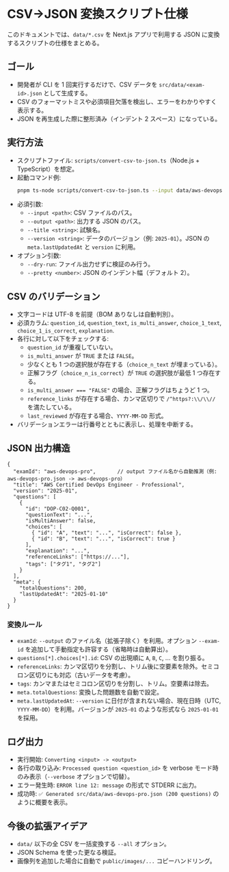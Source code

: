 # CSV→JSON 変換スクリプト仕様

このドキュメントでは、`data/*.csv` を Next.js アプリで利用する JSON に変換するスクリプトの仕様をまとめる。

## ゴール
- 開発者が CLI を 1 回実行するだけで、CSV データを `src/data/<exam-id>.json` として生成する。
- CSV のフォーマットミスや必須項目欠落を検出し、エラーをわかりやすく表示する。
- JSON を再生成した際に整形済み（インデント 2 スペース）になっている。

## 実行方法
- スクリプトファイル: `scripts/convert-csv-to-json.ts`（Node.js + TypeScript）を想定。
- 起動コマンド例:
  ```bash
  pnpm ts-node scripts/convert-csv-to-json.ts --input data/aws-devops-pro.csv --output src/data/aws-devops-pro.json --title "AWS Certified DevOps Engineer - Professional" --version 2025-01
  ```
- 必須引数:
  - `--input <path>`: CSV ファイルのパス。
  - `--output <path>`: 出力する JSON のパス。
  - `--title <string>`: 試験名。
  - `--version <string>`: データのバージョン（例: `2025-01`）。JSON の `meta.lastUpdatedAt` と `version` に利用。
- オプション引数:
  - `--dry-run`: ファイル出力せずに検証のみ行う。
  - `--pretty <number>`: JSON のインデント幅（デフォルト 2）。

## CSV のバリデーション
- 文字コードは UTF-8 を前提（BOM ありなしは自動判別）。
- 必須カラム: `question_id`, `question_text`, `is_multi_answer`, `choice_1_text`, `choice_1_is_correct`, `explanation`.
- 各行に対して以下をチェックする:
  - `question_id` が重複していない。
  - `is_multi_answer` が `TRUE` または `FALSE`。
  - 少なくとも 1 つの選択肢が存在する（`choice_n_text` が埋まっている）。
  - 正解フラグ（`choice_n_is_correct`）が `TRUE` の選択肢が最低 1 つ存在する。
  - `is_multi_answer === "FALSE"` の場合、正解フラグはちょうど 1 つ。
  - `reference_links` が存在する場合、カンマ区切りで `/^https?:\\/\\//` を満たしている。
  - `last_reviewed` が存在する場合、`YYYY-MM-DD` 形式。
- バリデーションエラーは行番号とともに表示し、処理を中断する。

## JSON 出力構造
```jsonc
{
  "examId": "aws-devops-pro",       // output ファイル名から自動推測（例: aws-devops-pro.json -> aws-devops-pro）
  "title": "AWS Certified DevOps Engineer - Professional",
  "version": "2025-01",
  "questions": [
    {
      "id": "DOP-C02-Q001",
      "questionText": "...",
      "isMultiAnswer": false,
      "choices": [
        { "id": "A", "text": "...", "isCorrect": false },
        { "id": "B", "text": "...", "isCorrect": true }
      ],
      "explanation": "...",
      "referenceLinks": ["https://..."],
      "tags": ["タグ1", "タグ2"]
    }
  ],
  "meta": {
    "totalQuestions": 200,
    "lastUpdatedAt": "2025-01-10"
  }
}
```

### 変換ルール
- `examId`: `--output` のファイル名（拡張子除く）を利用。オプション `--exam-id` を追加して手動指定も許容する（省略時は自動算出）。
- `questions[*].choices[*].id`: CSV の出現順に `A`, `B`, `C`, ... を割り振る。
- `referenceLinks`: カンマ区切りを分割し、トリム後に空要素を除外。セミコロン区切りにも対応（古いデータを考慮）。
- `tags`: カンマまたはセミコロン区切りを分割し、トリム。空要素は除去。
- `meta.totalQuestions`: 変換した問題数を自動で設定。
- `meta.lastUpdatedAt`: `--version` に日付が含まれない場合、現在日時（UTC, `YYYY-MM-DD`）を利用。バージョンが `2025-01` のような形式なら `2025-01-01` を採用。

## ログ出力
- 実行開始: `Converting <input> -> <output>`
- 各行の取り込み: `Processed question <question_id>` を verbose モード時のみ表示（`--verbose` オプションで切替）。
- エラー発生時: `ERROR line 12: message` の形式で STDERR に出力。
- 成功時: `✅ Generated src/data/aws-devops-pro.json (200 questions)` のように概要を表示。

## 今後の拡張アイデア
- `data/` 以下の全 CSV を一括変換する `--all` オプション。
- JSON Schema を使った更なる検証。
- 画像列を追加した場合に自動で `public/images/...` コピーハンドリング。
